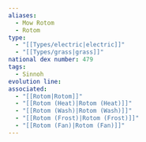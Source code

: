 ```yaml
---
aliases:
  - Mow Rotom
  - Rotom
type:
  - "[[Types/electric|electric]]"
  - "[[Types/grass|grass]]"
national dex number: 479
tags:
  - Sinnoh
evolution line: 
associated:
  - "[[Rotom|Rotom]]"
  - "[[Rotom (Heat)|Rotom (Heat)]]"
  - "[[Rotom (Wash)|Rotom (Wash)]]"
  - "[[Rotom (Frost)|Rotom (Frost)]]"
  - "[[Rotom (Fan)|Rotom (Fan)]]"
---
```

